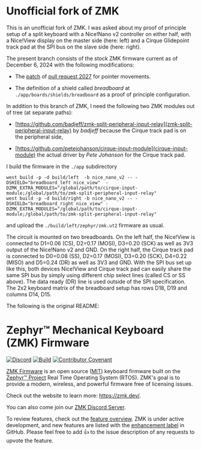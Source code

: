 # Unofficial fork of ZMK

This is an unofficial fork of ZMK. I was asked about my proof of principle setup of a split keyboard with a Nice!Nano v2
controller on either half, with a Nice!View display on the master side (here: left) and a Cirque Glidepoint track pad at
the SPI bus on the slave side (here: right).

The present branch consists of the stock ZMK firmware current as of December 6, 2024 with the following modifications:

- The [patch](https://github.com/petejohanson/zmk/tree/feat/pointers-move-scroll) of [pull request 2027](https://github.com/zmkfirmware/zmk/pull/2027) for pointer movements.

- The definition of a shield called *breadboard* at `./app/boards/shields/breadboard` as a proof of principle configuration.

In addition to this branch of ZMK, I need the following two ZMK modules out of tree (at separate paths):

- [https://github.com/badjeff/zmk-split-peripheral-input-relay](zmk-split-peripheral-input-relay) by *badjeff* because the Cirque track pad is on the peripheral side,

- [https://github.com/petejohanson/cirque-input-module](cirque-input-module) the actual driver by *Pete Johanson* for the Cirque track pad.

I build the firmware in the `./app` subdirectory
```
west build -p -d build/left  -b nice_nano_v2 -- -DSHIELD="breadboard_left nice_view"  -DZMK_EXTRA_MODULES="/global/path/to/cirque-input-module;/global/path/to/zmk-split-peripheral-input-relay"
west build -p -d build/right -b nice_nano_v2 -- -DSHIELD="breadboard_right nice_view" -DZMK_EXTRA_MODULES="/global/path/to/cirque-input-module;/global/path/to/zmk-split-peripheral-input-relay"
```

and upload the `./build/left/zephyr/zmk.ut2` firmware as usual.

The circuit is mounted on two breadboards. On the left half, the Nice!View is connected to D1=0.06 (CS), D2=0.17 (MOSI), D3=0.20 (SCK) as well as 3V3 output of the Nice!Nano v2 and GND. On the right half, the Cirque track pad is connected to D0=0.08 (SS), D2=0.17 (MOSI), D3=0.20 (SCK), D4=0.22 (MISO) and D5=0.24 (DR) as well as 3V3 and GND. With the SPI bus set up like this, both devices Nice!View and Cirque track pad can easily share the same SPI bus by simply using different chip select lines (called CS or SS above). The data ready (DR) line is used outside of the SPI specification. The 2x2 keyboard matrix of the breadboard setup has rows D18, D19 and columns D14, D15.

The following is the original README:

# Zephyr™ Mechanical Keyboard (ZMK) Firmware

[![Discord](https://img.shields.io/discord/719497620560543766)](https://zmk.dev/community/discord/invite)
[![Build](https://github.com/zmkfirmware/zmk/workflows/Build/badge.svg)](https://github.com/zmkfirmware/zmk/actions)
[![Contributor Covenant](https://img.shields.io/badge/Contributor%20Covenant-v2.0%20adopted-ff69b4.svg)](CODE_OF_CONDUCT.md)

[ZMK Firmware](https://zmk.dev/) is an open source ([MIT](LICENSE)) keyboard firmware built on the [Zephyr™ Project](https://www.zephyrproject.org/) Real Time Operating System (RTOS). ZMK's goal is to provide a modern, wireless, and powerful firmware free of licensing issues.

Check out the website to learn more: https://zmk.dev/.

You can also come join our [ZMK Discord Server](https://zmk.dev/community/discord/invite).

To review features, check out the [feature overview](https://zmk.dev/docs/). ZMK is under active development, and new features are listed with the [enhancement label](https://github.com/zmkfirmware/zmk/issues?q=is%3Aissue+is%3Aopen+label%3Aenhancement) in GitHub. Please feel free to add 👍 to the issue description of any requests to upvote the feature.
